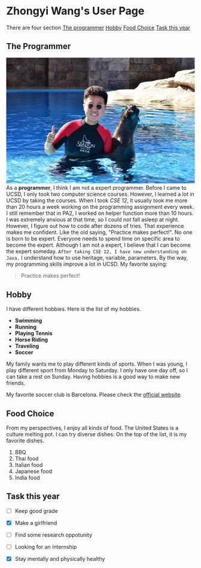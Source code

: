 # Zhongyi Wang's User Page

There are four section
[The programmer](the-programmer)
[Hobby](hobby)
[Food Choice](food-choice)
[Task this year](task-this-year)

## The Programmer
![This is an image](123.jpeg)
As a **programmer**, I think I am not a expert programmer. Before I came to UCSD, I only took two computer science courses. However, I learned a lot in UCSD by taking the courses. When I took *CSE 12*, it usually took me more than 20 hours a week working on the programming assignment every week. I still remember that in PA2, I worked on helper function more than 10 hours. I was extremely anxious at that time, so I could not fall asleep at night. However, I figure out how to code after dozens of tries. That experience makes me confident. Like the old saying, "Practice makes perfect!". No one is born to be expert. Everyone needs to spend time on specific area to become the expert. Although I am not a expert, I believe that I can become the expert someday. `After taking CSE 12, I have new understanding on Java.` I understand how to use heritage, variable, parameters. By the way, my programming skills improve a lot in UCSD. 
My favorite saying:
>Practice makes perfect!

## Hobby
I have different hobbies. Here is the list of my hobbies.
- **Swimming**
- **Running**
- **Playing Tennis**
- **Horse Riding**
- **Traveling**
- **Soccer**
  
My family wants me to play different kinds of sports. When I was young, I play different sport from Monday to Saturday. I only have one day off, so I can take a rest on Sunday. Having hobbies is a good way to make new friends. 

My favorite soccer club is Barcelona. Please check the [official website](https://www.barcelona.com/).

## Food Choice
From my perspectives, I enjoy all kinds of food. The United States is a culture melting pot. I can try diverse dishes. On the top of the list, it is my favorite dishes.

1. BBQ
2. Thai food
3. Italian food
4. Japanese food
5. India food


## Task this year
-[ ] Keep good grade
-[x] Make a girlfriend
-[ ] Find some research oppotunity
-[ ] Looking for an internship
-[x] Stay mentally and physically healthy


